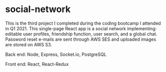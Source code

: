 # social-network

This is the third project I completed during the coding bootcamp I attended in Q1 2021. This single-page React app is a social network implementing: editable user profiles, friendship function, user search, and a global chat. Password reset e-mails are sent through AWS SES and uploaded images are stored on AWS S3.

Back end: Node, Express, Socket.io, PostgreSQL

Front end: React, React-Redux

